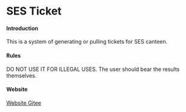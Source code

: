 # SES Ticket

#### Introduction

This is a system of generating or pulling tickets for SES canteen.

#### Rules

DO NOT USE IT FOR ILLEGAL USES. The user should bear the results themselves.

#### Website

[Website Gitee](https://ses-1987.gitee.io/sesticket)